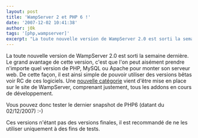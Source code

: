 ```yaml
---
layout: post
title: 'WampServer 2 et PHP 6 !'
date: '2007-12-02 10:41:38'
author: j0k
tags: '[php,wampserver]'
excerpt: "La toute nouvelle version de WampServer 2.0 est sorti la semaine dernière.     \nLe grand avantage de cette version, c'est que l'on peut aisément prendre n'importe quel version de PHP, MySQL ou Apache pour monter son serveur web.   De cette façon, il est ainsi simple de pouvoir utiliser des versions bêtas voir RC de ces logiciels."
---
```


La toute nouvelle version de WampServer 2.0 est sorti la semaine dernière.
Le grand avantage de cette version, c'est que l'on peut aisément prendre n'importe quel version de PHP, MySQL ou Apache pour monter son serveur web.   De cette façon, il est ainsi simple de pouvoir utiliser des versions bêtas voir RC de ces logiciels. Une [nouvelle catégorie](http://www.wampserver.com/addons_dev.php) vient d'être mise en place sur le site de WampServer, comprenant justement, tous les addons en cours de développement.

Vous pouvez donc tester le dernier snapshot de PHP6 (datant du 02/12/2007) :-)

Ces versions n'étant pas des versions finales, il est recommandé de ne les utiliser uniquement à des fins de tests.
